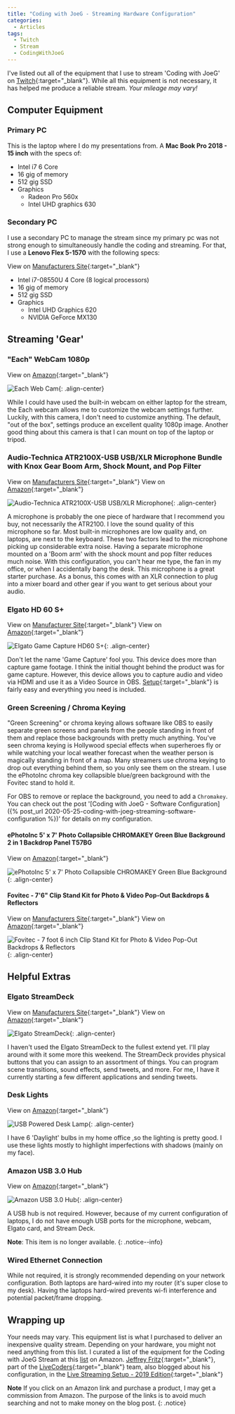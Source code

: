 ```yaml
---
title: "Coding with JoeG - Streaming Hardware Configuration"
categories:
  - Articles
tags:
  - Twitch
  - Stream
  - CodingWithJoeG
---
```

I've listed out all of the equipment that I use to stream 'Coding with JoeG' on [Twitch](https://twitch.tv/jguadagno){:target="_blank"}. While all this equipment is not necessary, it has helped me produce a reliable stream.  *Your mileage may vary!*

## Computer Equipment

### Primary PC

This is the laptop where I do my presentations from. A **Mac Book Pro 2018 - 15 inch** with the specs of:

* Intel i7 6 Core
* 16 gig of memory
* 512 gig SSD
* Graphics
  * Radeon Pro 560x
  * Intel UHD graphics 630

### Secondary PC

I use a secondary PC to manage the stream since my primary pc was not strong enough to simultaneously handle the coding and streaming. For that, I use a **Lenovo Flex 5-1570** with the following specs:

View on [Manufacturers Site](https://www.lenovo.com/us/en/laptops/ideapad/ideapad-flex-series/IdeaPad-Flex-5-15IIL-05/p/88IPF501454){:target="_blank"}

* Intel i7-08550U 4 Core (8 logical processors)
* 16 gig of memory
* 512 gig SSD
* Graphics
  * Intel UHD Graphics 620
  * NVIDIA GeForce MX130

## Streaming 'Gear'

### "Each" WebCam 1080p

View on [Amazon](https://amzn.to/3e4kS3I){:target="_blank"}

![Each Web Cam](/assets/images/posts/streaming-equipment-each-webcam.jpg){: .align-center}

While I could have used the built-in webcam on either laptop for the stream, the Each webcam allows me to customize the webcam settings further. Luckily, with this camera, I don't need to customize anything. The default, "out of the box", settings produce an excellent quality 1080p image.  Another good thing about this camera is that I can mount on top of the laptop or tripod.

### Audio-Technica ATR2100X-USB USB/XLR Microphone Bundle with Knox Gear Boom Arm, Shock Mount, and Pop Filter

View on [Manufacturers Site](https://www.audio-technica.com/cms/wired_mics/b8dd84773f83092c/index.html){:target="_blank"}
View on [Amazon](https://amzn.to/2XiLx5Q){:target="_blank"}

![Audio-Technica ATR2100X-USB USB/XLR Microphone](/assets/images/posts/streaming-equipment-atr2100x.jpg){: .align-center}

A microphone is probably the one piece of hardware that I recommend you buy, not necessarily the ATR2100. I love the sound quality of this microphone so far.  Most built-in microphones are low quality and, on laptops, are next to the keyboard.  These two factors lead to the microphone picking up considerable extra noise.  Having a separate microphone mounted on a 'Boom arm' with the shock mount and pop filter reduces much noise.  With this configuration, you can't hear me type, the fan in my office, or when I accidentally bang the desk.  This microphone is a great starter purchase.  As a bonus, this comes with an XLR connection to plug into a mixer board and other gear if you want to get serious about your audio.

### Elgato HD 60 S+

View on [Manufacturer Site](https://www.elgato.com/en/gaming/game-capture-hd60-s-plus){:target="_blank"}
View on [Amazon](https://amzn.to/2WOiVTi){:target="_blank"}

![Elgato Game Capture HD60 S+](/assets/images/posts/streaming-equipment-hd60.jpg){: .align-center}

Don't let the name 'Game Capture' fool you. This device does more than capture game footage.  I think the initial thought behind the product was for game capture. However, this device allows you to capture audio and video via HDMI and use it as a Video Source in OBS. [Setup](https://howto.streamlabs.com/streamlabs-obs-19/elgato-capture-card-setup-in-streamlabs-obs-23){:target="_blank"} is fairly easy and everything you need is included.

### Green Screening / Chroma Keying

"Green Screening" or chroma keying allows software like OBS to easily separate green screens and panels from the people standing in front of them and replace those backgrounds with pretty much anything.  You've seen chroma keying is Hollywood special effects when superheroes fly or while watching your local weather forecast when the weather person is magically standing in front of a map.  Many streamers use chroma keying to drop out everything behind them, so you only see them on the stream.  I use the ePhotoInc chroma key collapsible blue/green background with the Fovitec stand to hold it.

For OBS to remove or replace the background, you need to add a `Chromakey`.  You can check out the post '[Coding with JoeG - Software Configuration]({% post_url 2020-05-25-coding-with-joeg-streaming-software-configuration %})' for details on my configuration.

#### ePhotoInc 5' x 7' Photo Collapsible CHROMAKEY Green Blue Background 2 in 1 Backdrop Panel T57BG

View on [Amazon](https://amzn.to/2LJnoA3){:target="_blank"}

![ePhotoInc 5' x 7' Photo Collapsible CHROMAKEY Green Blue Background](/assets/images/posts/streaming-equipment-chromakey.jpg){: .align-center}

#### Fovitec - 7'6" Clip Stand Kit for Photo & Video Pop-Out Backdrops & Reflectors

View on [Manufacturers Site](https://www.fovitec.com/products/76-clip-stand-kit-for-photo-video-pop-out-backdrops-reflectors){:target="_blank"}
View on [Amazon](https://amzn.to/36fh0tX){:target="_blank"}

![Fovitec - 7 foot 6 inch Clip Stand Kit for Photo & Video Pop-Out Backdrops & Reflectors](/assets/images/posts/streaming-equipment-stand-kit.jpg){: .align-center}

## Helpful Extras

### Elgato StreamDeck

View on [Manufacturers Site](https://www.elgato.com/en/gaming/stream-deck){:target="_blank"}
View on [Amazon](https://amzn.to/2XbYyON){:target="_blank"}

![Elgato StreamDeck](/assets/images/posts/streaming-equipment-streamdeck.jpg){: .align-center}

I haven't used the Elgato StreamDeck to the fullest extend yet.  I'll play around with it some more this weekend.  The StreamDeck provides physical buttons that you can assign to an assortment of things.  You can program scene transitions, sound effects, send tweets, and more.  For me, I have it currently starting a few different applications and sending tweets.

### Desk Lights

View on [Amazon](https://amzn.to/2TnLTHv){:target="_blank"}

![USB Powered Desk Lamp](/assets/images/posts/streaming-equipment-desk-light.jpg){: .align-center}

I have 6 'Daylight' bulbs in my home office ,so the lighting is pretty good.  I use these lights mostly to highlight imperfections with shadows (mainly on my face).

### Amazon USB 3.0 Hub

View on [Amazon](https://amzn.to/3cNRw9B){:target="_blank"}

![Amazon USB 3.0 Hub](/assets/images/posts/streaming-equipment-amazon-usb-hub.jpg){: .align-center}

A USB hub is not required.  However, because of my current configuration of laptops, I do not have enough USB ports for the microphone, webcam, Elgato card, and Stream Deck.

**Note**: This item is no longer available.
{: .notice--info}

### Wired Ethernet Connection

While not required, it is strongly recommended depending on your network configuration.  Both laptops are hard-wired into my router (it's super close to my desk).  Having the laptops hard-wired prevents wi-fi interference and potential packet/frame dropping.

## Wrapping up

Your needs may vary.  This equipment list is what I purchased to deliver an inexpensive quality stream.  Depending on your hardware, you might not need anything from this list. I curated a list of the equipment for the Coding with JoeG Stream at this [list](https://amzn.to/2ToLEvF) on Amazon.  [Jeffrey Fritz](https://www.twitch.tv/csharpfritz){:target="_blank"}, part of the [LiveCoders](https://www.twitch.tv/team/livecoders){:target="_blank"} team, also blogged about his configuration, in the [Live Streaming Setup - 2019 Edition](https://jeffreyfritz.com/2019/01/live-streaming-setup-2019-edition/){:target="_blank"}

**Note** If you click on an Amazon link and purchase a product, I may get a commission from Amazon. The purpose of the links is to avoid much searching and not to make money on the blog post.
{: .notice}
